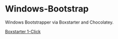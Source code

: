 # Windows-Bootstrap
Windows Bootstrapper via Boxstarter and Chocolatey.

[Boxstarter 1-Click](http://boxstarter.org/package/url?https://raw.githubusercontent.com/Camotely/Windows-Bootstrap/main/bootstrap.ps1)